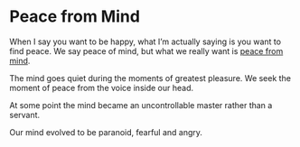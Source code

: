 # Peace from Mind
When I say you want to be happy, what I’m actually saying is you want to find peace. We say peace of mind, but what we really want is [peace from mind](https://twitter.com/naval/status/1005107581289824256?lang=en).

The mind goes quiet during the moments of greatest pleasure. We seek the moment of peace from the voice inside our head.

At some point the mind became an uncontrollable master rather than a servant.

Our mind evolved to be paranoid, fearful and angry. 

